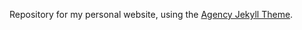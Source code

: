 Repository for my personal website, using the [Agency Jekyll Theme](https://github.com/raviriley/agency-jekyll-theme).
